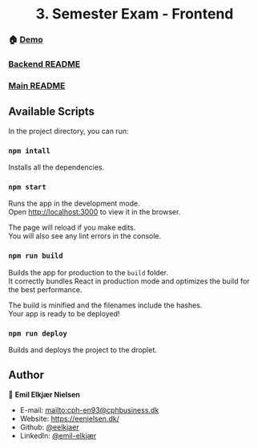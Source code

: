 <h1 align="center">3. Semester Exam - Frontend</h1>

### 🏠 [Demo](https://eenielsen.dk)

### [Backend README](../backend/)
### [Main README](https://github.com/eelkjaer/3-Semester-Exam/)

## Available Scripts

In the project directory, you can run:

### `npm intall`
Installs all the dependencies.


### `npm start`
Runs the app in the development mode.\
Open [http://localhost:3000](http://localhost:3000) to view it in the browser.

The page will reload if you make edits.\
You will also see any lint errors in the console.


### `npm run build`
Builds the app for production to the `build` folder.\
It correctly bundles React in production mode and optimizes the build for the best performance.

The build is minified and the filenames include the hashes.\
Your app is ready to be deployed!

### `npm run deploy`
Builds and deploys the project to the droplet.


## Author

👤 **Emil Elkjær Nielsen**
* E-mail: [mailto:cph-en93@cphbusiness.dk](cph-en93@cphbusiness.dk)
* Website: https://eenielsen.dk/
* Github: [@eelkjaer](https://github.com/eelkjaer)
* LinkedIn: [@emil-elkjær](https://linkedin.com/in/emil-elkjær)